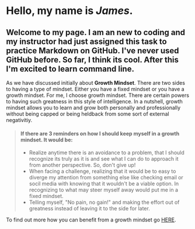 # Hello, my name is *James*. 

## Welcome to my page. I am an new to coding and my instructor had just assigned this task to practice Markdown on GitHub. I've never used GitHub before. So far, I think its cool. After this I'm excited to learn command line. 

As we have discussed initially about **Growth Mindset**. There are two sides to having a type of mindset. Either you have a fixed mindset or you have a growth mindset. For me, I choose growth mindset. There are certain powers to having such greatness in this style of intelligence. In a nutshell, growth mindset allows you to learn and grow both personally and professionally without being capped or being heldback from some sort of external negativitiy. 

> #### If there are 3 reminders on how I should keep myself in a growth mindset. It would be:
> 
> - Realize anytime there is an avoidance to a problem, that I should recognize its truly as it is and see what I can do to approach it from another perspective. So, don't give up!
> - When facing a challenge, realizing that it would be to easy to diverge my attention from something else like checking email or socil media with knowing that it wouldn't be a viable option. In recognizing to what may steer myself away would put me in a fixed mindset. 
> - Telling myself, "No pain, no gain!" and making the effort out of greatness instead of leaving it to the side for later. 


To find out more how you can benefit from a growth mindset go [HERE](https://www.atlassian.com/blog/inside-atlassian/growth-mindset).

